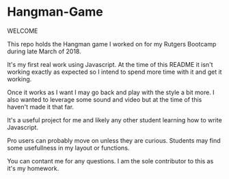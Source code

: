 # Hangman-Game
WELCOME

This repo holds the Hangman game I worked on for my Rutgers Bootcamp during late March of 2018.

It's my first real work using Javascript. At the time of this README it isn't working exactly as expected so I intend to spend more time with it and get it working.

Once it works as I want I may go back and play with the style a bit more. I also wanted to leverage some sound and video but at the time of this haven't made it that far.

It's a useful project for me and likely any other student learning how to write Javascript.

Pro users can probably move on unless they are curious. Students may find some usefullness in my layout or functions.

You can contant me for any questions. I am the sole contributor to this as it's my homework.


